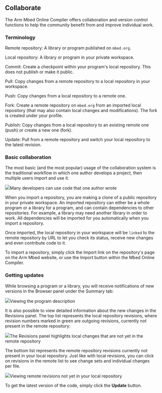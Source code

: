 <h2 id="collab-online-comp">Collaborate</h2>

The Arm Mbed Online Compiler offers collaboration and version control functions to help the community benefit from and improve individual work.

### Terminology

Remote repository:	A library or program published on `mbed.org`.

Local repository:	A library or program in your private workspace.

Commit:	Create a checkpoint within your program's local repository. This does not publish or make it public.

Pull:	Copy changes from a remote repository to a local repository in your workspace.

Push:	Copy changes from a local repository to a remote one.

Fork:	Create a remote repository on `mbed.org` from an imported local repository (that may also contain local changes and modifications). The fork is created under your profile.

Publish:	Copy changes from a local repository to an existing remote one (push) or create a new one (fork).

Update:	Pull from a remote repository and switch your local repository to the latest revision.

### Basic collaboration

The most basic (and the most popular) usage of the collaboration system is the traditional workflow in which one author develops a project, then multiple users import and use it.

<span class="images">![](https://s3-us-west-2.amazonaws.com/mbed-os-docs-images/basic_collab.png)<span>Many developers can use code that one author wrote</span></span>

When you import a repository, you are making a clone of a public repository in your private workspace. An imported repository can either be a whole program or a library for a program, and can contain dependencies to other repositories. For example, a library may need another library in order to work. All dependencies will be imported for you automatically when you import a repository.

Once imported, the local repository in your workspace will be `linked` to the remote repository by URL to let you check its status, receive new changes and even contribute code to it.

To import a repository, simply click the Import link on the repository's page on the Arm Mbed website, or use the Import button within the Mbed Online Compiler.

### Getting updates

While browsing a program or a library, you will receive notifications of new versions in the Browser panel under the Summary tab:

<span class="images">![](https://s3-us-west-2.amazonaws.com/mbed-os-docs-images/updates.png)<span>Viewing the program description</span></span>

It is also possible to view detailed information about the new changes in the Revisions panel. The top list represents the local repository revisions, where revision numbers marked in green are outgoing revisions, currently not present in the remote repository:

<span class="images">![](https://s3-us-west-2.amazonaws.com/mbed-os-docs-images/green_revisions.png)<span>The Revisions panel highlights local changes that are not yet in the remote repository</span></span>

The bottom list represents the remote repository revisions currently not present in your local repository. Just like with local revisions, you can click on revisions in the remote list to see change sets and individual changes per file.

<span class="images">![](https://s3-us-west-2.amazonaws.com/mbed-os-docs-images/incoming_revisions.png)<span>Viewing remote revisions not yet in your local repository</span></span>

To get the latest version of the code, simply click the **Update** button.
